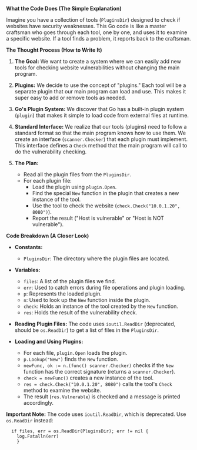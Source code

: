 **What the Code Does (The Simple Explanation)**

Imagine you have a collection of tools (`PluginsDir`) designed to check if websites have security weaknesses. This Go code is like a master craftsman who goes through each tool, one by one, and uses it to examine a specific website. If a tool finds a problem, it reports back to the craftsman.

**The Thought Process (How to Write It)**

1. **The Goal:** We want to create a system where we can easily add new tools for checking website vulnerabilities without changing the main program.

2. **Plugins:** We decide to use the concept of "plugins." Each tool will be a separate plugin that our main program can load and use. This makes it super easy to add or remove tools as needed.

3. **Go's Plugin System:** We discover that Go has a built-in plugin system (`plugin`) that makes it simple to load code from external files at runtime.

4. **Standard Interface:** We realize that our tools (plugins) need to follow a standard format so that the main program knows how to use them. We create an interface (`scanner.Checker`) that each plugin must implement. This interface defines a `Check` method that the main program will call to do the vulnerability checking.

5. **The Plan:**
   - Read all the plugin files from the `PluginsDir`.
   - For each plugin file:
     - Load the plugin using `plugin.Open`.
     - Find the special `New` function in the plugin that creates a new instance of the tool.
     - Use the tool to check the website (`check.Check("10.0.1.20", 8080")`).
     - Report the result ("Host is vulnerable" or "Host is NOT vulnerable").

**Code Breakdown (A Closer Look)**

- **Constants:**
  - `PluginsDir`: The directory where the plugin files are located.

- **Variables:**
  - `files`: A list of the plugin files we find.
  - `err`: Used to catch errors during file operations and plugin loading.
  - `p`: Represents the loaded plugin.
  - `n`: Used to look up the `New` function inside the plugin.
  - `check`: Holds an instance of the tool created by the `New` function.
  - `res`: Holds the result of the vulnerability check.

- **Reading Plugin Files:** The code uses `ioutil.ReadDir` (deprecated, should be `os.ReadDir`) to get a list of files in the `PluginsDir`.

- **Loading and Using Plugins:**
  - For each file, `plugin.Open` loads the plugin.
  - `p.Lookup("New")` finds the `New` function.
  - `newFunc, ok := n.(func() scanner.Checker)` checks if the `New` function has the correct signature (returns a `scanner.Checker`).
  - `check = newFunc()` creates a new instance of the tool.
  - `res = check.Check("10.0.1.20", 8080")` calls the tool's `Check` method to examine the website.
  - The result (`res.Vulnerable`) is checked and a message is printed accordingly.

**Important Note:** The code uses `ioutil.ReadDir`, which is deprecated. Use `os.ReadDir` instead:
```
  if files, err = os.ReadDir(PluginsDir); err != nil {
    log.Fatalln(err)
	}
```

